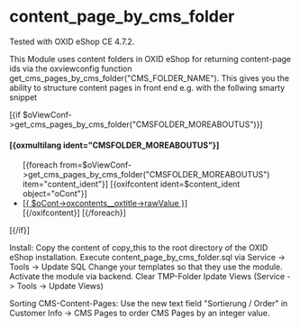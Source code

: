 content_page_by_cms_folder
==========================

Tested with OXID eShop CE 4.7.2.

This Module uses content folders in OXID eShop for returning content-page ids via
the oxviewconfig function get_cms_pages_by_cms_folder("CMS_FOLDER_NAME"). This gives you the
ability to structure content pages in front end e.g. with the follwing smarty snippet


[{if $oViewConf->get_cms_pages_by_cms_folder("CMSFOLDER_MOREABOUTUS")}]
	<div class="footer-link-box">
    	<h4>[{oxmultilang ident="CMSFOLDER_MOREABOUTUS"}]</h4>
    	<ul>
    	[{foreach from=$oViewConf->get_cms_pages_by_cms_folder("CMSFOLDER_MOREABOUTUS") item="content_ident"}]
            [{oxifcontent ident=$content_ident object="oCont"}]
            	<li><a href="[{ $oCont->getLink() }]">[{ $oCont->oxcontents__oxtitle->rawValue }]</a></li>
            [{/oxifcontent}]
    	[{/foreach}]
    	</ul>
    	<div class="clear"></div>
	</div>
[{/if}]


Install:
Copy the content of copy_this to the root directory of the OXID eShop installation.
Execute content_page_by_cms_folder.sql via Service -> Tools -> Update SQL
Change your templates so that they use the module.
Activate the module via backend.
Clear TMP-Folder
Ipdate Views (Service -> Tools -> Update Views)

Sorting CMS-Content-Pages:
Use the new text field "Sortierung / Order" in Customer Info -> CMS Pages to
order CMS Pages by an integer value.